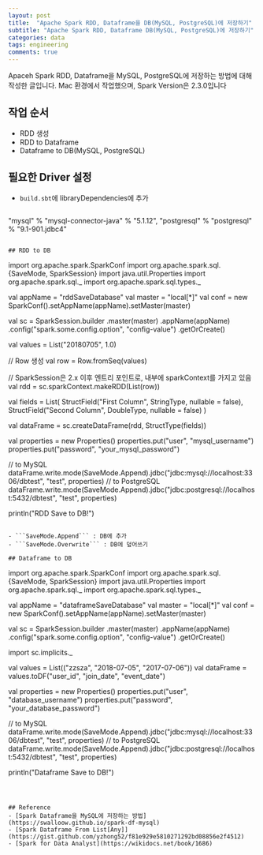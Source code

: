 ```yaml
---
layout: post
title:  "Apache Spark RDD, Dataframe을 DB(MySQL, PostgreSQL)에 저장하기"
subtitle: "Apache Spark RDD, Dataframe DB(MySQL, PostgreSQL)에 저장하기"
categories: data
tags: engineering
comments: true
---
```


Apaceh Spark RDD, Dataframe을 MySQL, PostgreSQL에 저장하는 방법에 대해 작성한 글입니다. Mac 환경에서 작업했으며, Spark Version은 2.3.0입니다


## 작업 순서
- RDD 생성
- RDD to Dataframe
- Dataframe to DB(MySQL, PostgreSQL)


## 필요한 Driver 설정
- ```build.sbt```에 libraryDependencies에 추가

	```
"mysql" % "mysql-connector-java" % "5.1.12",
"postgresql" % "postgresql" % "9.1-901.jdbc4"
```

## RDD to DB
```
import org.apache.spark.SparkConf
import org.apache.spark.sql.{SaveMode, SparkSession}
import java.util.Properties
import org.apache.spark.sql._
import org.apache.spark.sql.types._

val appName = "rddSaveDatabase"
val master = "local[*]"
val conf = new SparkConf().setAppName(appName).setMaster(master)

val sc = SparkSession.builder
    .master(master)
    .appName(appName)
    .config("spark.some.config.option", "config-value")
    .getOrCreate()
    
val values = List("20180705", 1.0)

// Row 생성
val row = Row.fromSeq(values)

// SparkSession은 2.x 이후 엔트리 포인트로, 내부에 sparkContext를 가지고 있음
val rdd = sc.sparkContext.makeRDD(List(row))
  
val fields = List(
StructField("First Column", StringType, nullable = false),
StructField("Second Column", DoubleType, nullable = false)
)

val dataFrame = sc.createDataFrame(rdd, StructType(fields))

val properties = new Properties()
properties.put("user", "mysql_username")
properties.put("password", "your_mysql_password")

// to MySQL
dataFrame.write.mode(SaveMode.Append).jdbc("jdbc:mysql://localhost:3306/dbtest", "test", properties)
// to PostgreSQL
dataFrame.write.mode(SaveMode.Append).jdbc("jdbc:postgresql://localhost:5432/dbtest", "test", properties)

println("RDD Save to DB!")    
```

- ```SaveMode.Append``` : DB에 추가
- ```SaveMode.Overwrite``` : DB에 덮어쓰기

## Dataframe to DB
```
import org.apache.spark.SparkConf
import org.apache.spark.sql.{SaveMode, SparkSession}
import java.util.Properties
import org.apache.spark.sql._
import org.apache.spark.sql.types._

val appName = "dataframeSaveDatabase"
val master = "local[*]"
val conf = new SparkConf().setAppName(appName).setMaster(master)

val sc = SparkSession.builder
    .master(master)
    .appName(appName)
    .config("spark.some.config.option", "config-value")
    .getOrCreate()

import sc.implicits._    

val values = List(("zzsza", "2018-07-05", "2017-07-06"))
val dataFrame = values.toDF("user_id", "join_date", "event_date")

val properties = new Properties()
properties.put("user", "database_username")
properties.put("password", "your_database_password")

// to MySQL
dataFrame.write.mode(SaveMode.Append).jdbc("jdbc:mysql://localhost:3306/dbtest", "test", properties)
// to PostgreSQL
dataFrame.write.mode(SaveMode.Append).jdbc("jdbc:postgresql://localhost:5432/dbtest", "test", properties)

println("Dataframe Save to DB!")    
```



## Reference
- [Spark Dataframe을 MySQL에 저장하는 방법](https://swalloow.github.io/spark-df-mysql)
- [Spark Dataframe From List[Any]](https://gist.github.com/yzhong52/f81e929e5810271292bd08856e2f4512)
- [Spark for Data Analyst](https://wikidocs.net/book/1686)